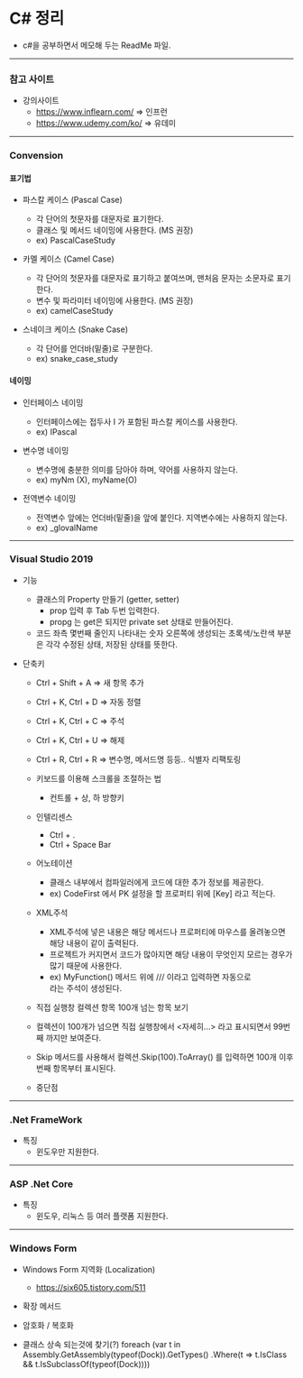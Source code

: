 # C# 정리
- c#을 공부하면서 메모해 두는 ReadMe 파일.
***
### 참고 사이트
- 강의사이트
  - https://www.inflearn.com/ => 인프런
  - https://www.udemy.com/ko/ => 유데미
  
***
### Convension
#### 표기법
- 파스칼 케이스 (Pascal Case)
  - 각 단어의 첫문자를 대문자로 표기한다.
  - 클래스 및 메서드 네이밍에 사용한다. (MS 권장)
  - ex) PascalCaseStudy
  
- 카멜 케이스 (Camel Case)
  - 각 단어의 첫문자를 대문자로 표기하고 붙여쓰며, 맨처음 문자는 소문자로 표기한다.
  - 변수 및 파라미터 네이밍에 사용한다. (MS 권장)
  - ex) camelCaseStudy
  
- 스네이크 케이스 (Snake Case)
  - 각 단어를 언더바(밑줄)로 구분한다.
  - ex) snake_case_study
#### 네이밍
- 인터페이스 네이밍
  - 인터페이스에는 접두사 I 가 포함된 파스칼 케이스를 사용한다.
  - ex) IPascal
  
- 변수명 네이밍
  - 변수명에 충분한 의미를 담아야 하며, 약어를 사용하지 않는다.
  - ex) myNm (X), myName(O)
  
- 전역변수 네이밍
  - 전역변수 앞에는 언더바(밑줄)을 앞에 붙인다. 지역변수에는 사용하지 않는다.
  - ex) _glovalName

***
### Visual Studio 2019
- 기능
  - 클래스의 Property 만들기 (getter, setter)
    - prop 입력 후 Tab 두번 입력한다.
    - propg 는 get은 되지만 private set 상태로 만들어진다.
  - 코드 좌측 몇번째 줄인지 나타내는 숫자 오른쪽에 생성되는 초록색/노란색 부분은 각각 수정된 상태, 저장된 상태를 뜻한다. 
  

- 단축키
  - Ctrl + Shift + A    => 새 항목 추가
  - Ctrl + K, Ctrl + D  => 자동 정렬
  - Ctrl + K, Ctrl + C  => 주석
  - Ctrl + K, Ctrl + U  => 해제
  - Ctrl + R, Ctrl + R  => 변수명, 메서드명 등등.. 식별자 리팩토링
  
  - 키보드를 이용해 스크롤을 조절하는 법
    - 컨트롤 + 상, 하 방향키
  
  - 인텔리센스
    - Ctrl + .
    - Ctrl + Space Bar
  
  
  
  - 어노테이션
    - 클래스 내부에서 컴파일러에게 코드에 대한 추가 정보를 제공한다.
    - ex) CodeFirst 에서 PK 설정을 할 프로퍼티 위에 [Key] 라고 적는다.
    
  - XML주석 <summary>
    - XML주석에 넣은 내용은 해당 메서드나 프로퍼티에 마우스를 올려놓으면 해당 내용이 같이 출력된다.
    - 프로젝트가 커지면서 코드가 많아지면 해당 내용이 무엇인지 모르는 경우가 많기 때문에 사용한다.
    - ex) MyFunction() 메서드 위에 /// 이라고 입력하면 자동으로 <summary> 라는 주석이 생성된다.
  
  - 직접 실행창 컬렉션 항목 100개 넘는 항목 보기
   - 컬렉션이 100개가 넘으면 직접 실행창에서 <자세히...> 라고 표시되면서 99번째 까지만 보여준다.
   - Skip 메서드를 사용해서 컬렉션.Skip(100).ToArray() 를 입력하면 100개 이후번째 항목부터 표시된다.
  
  - 중단점
  
***
### .Net FrameWork
- 특징
  - 윈도우만 지원한다.
***
### ASP .Net Core
- 특징
  - 윈도우, 리눅스 등 여러 플랫폼 지원한다.
***
### Windows Form
- Windows Form 지역화 (Localization)
  - https://six605.tistory.com/511
- 확장 메서드

- 암호화 / 복호화

- 클래스 상속 되는것에 찾기(?)
 foreach (var t in Assembly.GetAssembly(typeof(Dock)).GetTypes()
                .Where(t => t.IsClass && t.IsSubclassOf(typeof(Dock))))

